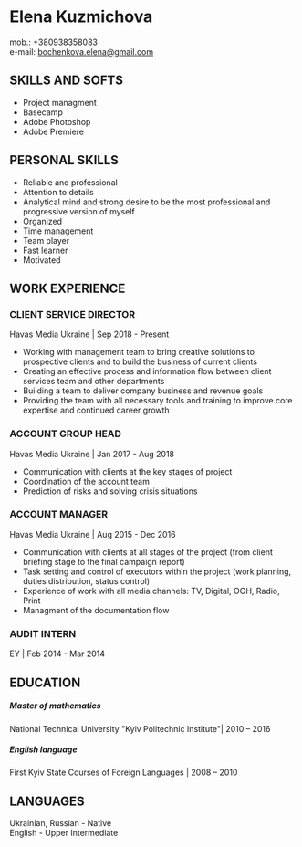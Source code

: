 # Elena Kuzmichova

mob.: +380938358083  
e-mail: bochenkova.elena@gmail.com

## SKILLS AND SOFTS
+ Project managment  
+ Basecamp  
+ Adobe Photoshop  
+ Adobe Premiere  

## PERSONAL SKILLS
+ Reliable and professional  
+ Attention to details  
+ Analytical mind and strong desire to be the most professional and progressive version of myself  
+ Organized  
+ Time management  
+ Team player  
+ Fast learner  
+ Motivated

## WORK EXPERIENCE

### CLIENT SERVICE DIRECTOR
Havas Media Ukraine | Sep 2018 - Present
+ Working with management team to bring creative solutions to prospective clients and to build the business of current clients
+	Creating an effective process and information flow between client services team and other departments
+	Building a team to deliver company business and revenue goals
+	Providing the team with all necessary tools and training to improve core expertise and continued career growth
### ACCOUNT GROUP HEAD
Havas Media Ukraine | Jan 2017 - Aug 2018
+	Communication with clients at the key stages of project
+	Coordination of the account team
+	Prediction of risks and solving crisis situations

### ACCOUNT MANAGER
Havas Media Ukraine | Aug 2015 - Dec 2016
+	Communication with clients at all stages of the project (from client briefing stage to the final campaign report)
+	Task setting and control of executors within the project (work planning, duties distribution, status control)
+	Experience of work with all media channels: TV, Digital, OOH, Radio, Print
+	Managment of the documentation flow

### AUDIT INTERN
EY | Feb 2014 - Mar 2014

## EDUCATION
##### Master of mathematics
National Technical University "Kyiv Politechnic Institute"| 2010 – 2016
##### English language
First Kyiv State Courses of Foreign Languages | 2008 – 2010

## LANGUAGES
Ukrainian, Russian - Native  
English - Upper Intermediate
